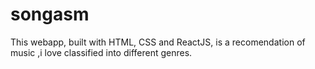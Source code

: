 # songasm
This webapp, built with HTML, CSS and ReactJS, is a recomendation of music ,i love classified into different genres.
